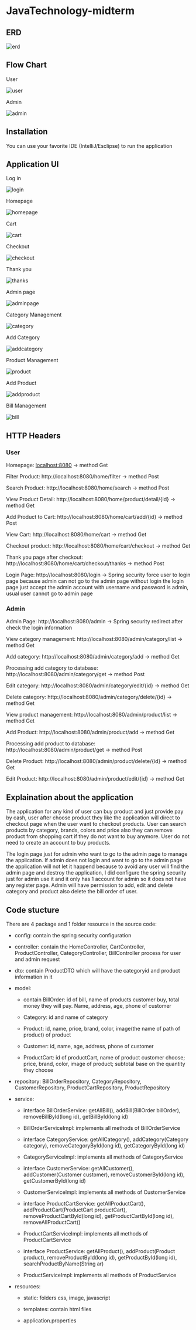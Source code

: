 # JavaTechnology-midterm
## ERD
![erd](https://user-images.githubusercontent.com/74971162/230759390-5cad6c94-b15d-4f07-8d52-3a676a422575.png)
## Flow Chart

User

![user](https://user-images.githubusercontent.com/74971162/230763190-5227235a-684d-448c-a5ca-e2e0d87bf13e.png)

Admin

![admin](https://user-images.githubusercontent.com/74971162/230764500-0744ede8-8663-472c-bf63-64df0f069e0e.png)


## Installation
You can use your favorite IDE (IntelliJ/Esclipse) to run the application

## Application UI
Log in

![login](https://user-images.githubusercontent.com/74971162/230759829-374e03dd-a730-415a-bad4-a5162a921ca0.png)

Homepage

![homepage](https://user-images.githubusercontent.com/74971162/230759759-50fb46a4-6460-4169-b515-6fe3751b5847.png)

Cart

![cart](https://user-images.githubusercontent.com/74971162/230759792-d2b76f03-2f4f-4c79-8ae1-1798d42f4ff1.png)

Checkout

![checkout](https://user-images.githubusercontent.com/74971162/230759802-32e236d4-2340-44f6-b646-69985439fee8.png)

Thank you 

![thanks](https://user-images.githubusercontent.com/74971162/230759809-7ab9a60d-cffa-4809-99a6-03689f1f178c.png)

Admin page

![adminpage](https://user-images.githubusercontent.com/74971162/230759820-3ae4d746-b644-420e-a409-756913c863b1.png)

Category Management

![category](https://user-images.githubusercontent.com/74971162/230759847-e0b1e8c3-e6b9-4db4-9b5a-b035eec3964f.png)

Add Category

![addcategory](https://user-images.githubusercontent.com/74971162/230759861-466b3d67-af6b-49ba-a512-e18bdccedac3.png)

Product Management

![product](https://user-images.githubusercontent.com/74971162/230759870-3af773aa-98d5-4506-a317-987ce0f7b2f0.png)

Add Product

![addproduct](https://user-images.githubusercontent.com/74971162/230759877-d4570bdd-347d-4270-a631-cc324163fa27.png)

Bill Management

![bill](https://user-images.githubusercontent.com/74971162/230759883-91c0cb5a-2c24-473e-8388-dc0340d854cc.png)

## HTTP Headers
### User
Homepage: [localhost:8080](http://localhost:8080/) -> method Get

Filter Product: http://localhost:8080/home/filter -> method Post

Search Product: http://localhost:8080/home/search -> method Post

View Product Detail: http://localhost:8080/home/product/detail/{id} -> method Get

Add Product to Cart: http://localhost:8080/home/cart/add/{id} -> method Post

View Cart: http://localhost:8080/home/cart -> method Get

Checkout product: http://localhost:8080/home/cart/checkout -> method Get

Thank you page after checkout: http://localhost:8080/home/cart/checkout/thanks -> method Post 

Login Page: http://localhost:8080/login -> Spring security force user to login page because admin can not go to the admin page without login the login page just accept the admin account with username and password is admin, usual user cannot go to admin page

### Admin
Admin Page: http://localhost:8080/admin -> Spring security redirect after check the login information

View category management: http://localhost:8080/admin/category/list -> method Get

Add category: http://localhost:8080/admin/category/add -> method Get

Processing add category to database: http://localhost:8080/admin/category/get -> method Post

Edit category: http://localhost:8080/admin/category/edit/{id} -> method Get

Delete category: http://localhost:8080/admin/category/delete/{id} -> method Get

View product management: http://localhost:8080/admin/product/list -> method Get

Add Product: http://localhost:8080/admin/product/add -> method Get

Processing add product to database: http://localhost:8080/admin/product/get -> method Post 

Delete Product: http://localhost:8080/admin/product/delete/{id} -> method Get

Edit Product: http://localhost:8080/admin/product/edit/{id} -> method Get

## Explaination about the application

The application for any kind of user can buy product and just provide pay by cash, user after choose product they like the application will direct to checkout page when the user want to checkout products. User can search products by category, brands, colors and price also they can remove product from shopping cart if they do not want to buy anymore. User do not need to create an account to buy products. 

The login page just for admin who want to go to the admin page to manage the application. If admin does not login and want to go to the admin page the application will not let it happend because to avoid any user will find the admin page and destroy the application, I did configure the spring security just for admin use it and it only has 1 account for admin so it does not have any register page. Admin will have permission to add, edit and delete category and product also delete the bill order of user.

## Code stucture 
There are 4 package and 1 folder resource in the source code:

  + config: contain the spring security configuration
 
  + controller: contain the HomeController, CartController, ProductController, CategoryController, BillController process for user and admin request
  
  + dto: contain ProductDTO which will have the categoryid and product information in it 
  
  + model: 
  
      - contain BillOrder: id of bill, name of products customer buy, total money they will pay. Name, address, age, phone of customer  
      
      - Category: id and name of category
      
      - Product: id, name, price, brand, color, image(the name of path of product) of product
      
      - Customer: id, name, age, address, phone of customer
      
      - ProductCart: id of productCart, name of product customer choose; price, brand, color, image of product; subtotal base on the quantity they choose
      
  + repository: BillOrderRepository, CategoryRepository, CustomerRepository, ProductCartRepository, ProductRepository
  
  + service: 
 
      - interface BillOrderService: getAllBill(), addBill(BillOrder billOrder), removeBillById(long id), getBillById(long id)
      
      - BillOrderServiceImpl: implements all methods of BillOrderService
      
      - interface CategoryService: getAllCategory(), addCategory(Category category), removeCategoryById(long id), getCategoryById(long id)
      
      - CategoryServiceImpl: implements all methods of CategoryService
      
      - interface CustomerService: getAllCustomer(), addCustomer(Customer customer), removeCustomerById(long id), getCustomerById(long id)
      
      - CustomerServiceImpl: implements all methods of CustomerService
      
      - interface ProductCartService: getAllProductCart(), addProductCart(ProductCart productCart), removeProductCartById(long id), getProductCartById(long id),               removeAllProductCart()
      
      - ProductCartServiceImpl: implements all methods of ProductCartService
      
      - interface ProductService: getAllProduct(), addProduct(Product product), removeProductById(long id), getProductById(long id), searchProductByName(String ar)
      
      - ProductServiceImpl: implements all methods of ProductService
      
  + resources: 
 
      - static: folders css, image, javascript
      
      - templates: contain html files
      
      - application.properties








